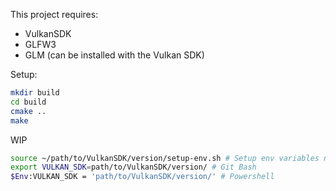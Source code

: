 This project requires:
- VulkanSDK
- GLFW3
- GLM (can be installed with the Vulkan SDK)

Setup:
```sh
mkdir build
cd build
cmake ..
make
```

WIP
```sh
source ~/path/to/VulkanSDK/version/setup-env.sh # Setup env variables needed by cmake to find Vulkan
export VULKAN_SDK=path/to/VulkanSDK/version/ # Git Bash
$Env:VULKAN_SDK = 'path/to/VulkanSDK/version/' # Powershell
```